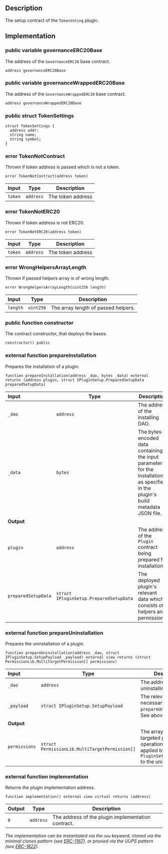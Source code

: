 ## Description

The setup contract of the `TokenVoting` plugin.

## Implementation

### public variable governanceERC20Base

The address of the `GovernanceERC20` base contract.

```solidity
address governanceERC20Base
```

### public variable governanceWrappedERC20Base

The address of the `GovernanceWrappedERC20` base contract.

```solidity
address governanceWrappedERC20Base
```

### public struct TokenSettings

```solidity
struct TokenSettings {
  address addr;
  string name;
  string symbol;
}
```

### error TokenNotContract

Thrown if token address is passed which is not a token.

```solidity
error TokenNotContract(address token)
```

| Input   | Type      | Description       |
| :------ | --------- | ----------------- |
| `token` | `address` | The token address |

### error TokenNotERC20

Thrown if token address is not ERC20.

```solidity
error TokenNotERC20(address token)
```

| Input   | Type      | Description       |
| :------ | --------- | ----------------- |
| `token` | `address` | The token address |

### error WrongHelpersArrayLength

Thrown if passed helpers array is of wrong length.

```solidity
error WrongHelpersArrayLength(uint256 length)
```

| Input    | Type      | Description                         |
| :------- | --------- | ----------------------------------- |
| `length` | `uint256` | The array length of passed helpers. |

### public function constructor

The contract constructor, that deploys the bases.

```solidity
constructor() public
```

### external function prepareInstallation

Prepares the installation of a plugin.

```solidity
function prepareInstallation(address _dao, bytes _data) external returns (address plugin, struct IPluginSetup.PreparedSetupData preparedSetupData)
```

| Input               | Type                                    | Description                                                                                                                        |
| :------------------ | --------------------------------------- | ---------------------------------------------------------------------------------------------------------------------------------- |
| `_dao`              | `address`                               | The address of the installing DAO.                                                                                                 |
| `_data`             | `bytes`                                 | The bytes-encoded data containing the input parameters for the installation as specified in the plugin's build metadata JSON file. |
| **Output**          |                                         |
| `plugin`            | `address`                               | The address of the `Plugin` contract being prepared for installation.                                                              |
| `preparedSetupData` | `struct IPluginSetup.PreparedSetupData` | The deployed plugin's relevant data which consists of helpers and permissions.                                                     |

### external function prepareUninstallation

Prepares the uninstallation of a plugin.

```solidity
function prepareUninstallation(address _dao, struct IPluginSetup.SetupPayload _payload) external view returns (struct PermissionLib.MultiTargetPermission[] permissions)
```

| Input         | Type                                           | Description                                                                                                            |
| :------------ | ---------------------------------------------- | ---------------------------------------------------------------------------------------------------------------------- |
| `_dao`        | `address`                                      | The address of the uninstalling DAO.                                                                                   |
| `_payload`    | `struct IPluginSetup.SetupPayload`             | The relevant data necessary for the `prepareUninstallation`. See above.                                                |
| **Output**    |                                                |
| `permissions` | `struct PermissionLib.MultiTargetPermission[]` | The array of multi-targeted permission operations to be applied by the `PluginSetupProcessor` to the uninstalling DAO. |

### external function implementation

Returns the plugin implementation address.

```solidity
function implementation() external view virtual returns (address)
```

| Output | Type      | Description                                        |
| ------ | --------- | -------------------------------------------------- |
| `0`    | `address` | The address of the plugin implementation contract. |

_The implementation can be instantiated via the `new` keyword, cloned via the minimal clones pattern (see [ERC-1167](https://eips.ethereum.org/EIPS/eip-1167)), or proxied via the UUPS pattern (see [ERC-1822](https://eips.ethereum.org/EIPS/eip-1822))._

<!--CONTRACT_END-->
